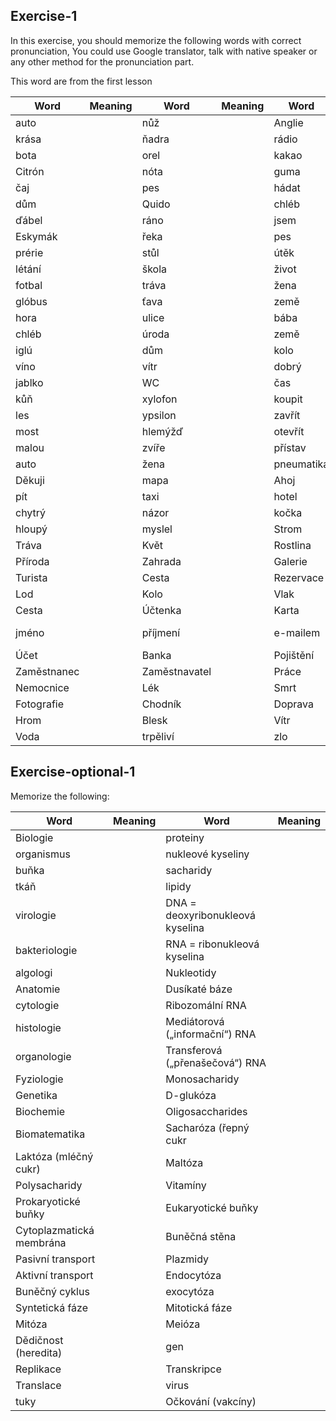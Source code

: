 
## Exercise-1

In this exercise, you should memorize the following words with correct pronunciation, You could use Google translator, talk with native speaker or any other method for the pronunciation part.

This word are from the first lesson 

| Word | Meaning | Word | Meaning | Word | Meaning | Word | Meaning |
| ---- | ---- | ---- | ---- | ---- | ---- | ---- | ---- |
| auto |  | nůž |  | Anglie |  | vchod |  |
| krása |  | ňadra |  | rádio |  | existovat |  |
| bota |  | orel |  | kakao |  | český jazyk |  |
| Citrón |  | nóta |  | guma |  | učitel |  |
| čaj |  | pes |  | hádat |  | máma |  |
| dům |  | Quido |  | chléb |  | buňka |  |
| ďábel |  | ráno |  | jsem |  | tkáň |  |
| Eskymák |  | řeka |  | pes |  | biologie |  |
| prérie |  | stůl |  | útěk |  | hrad |  |
| létání |  | škola |  | život |  | město |  |
| fotbal |  | tráva |  | žena |  | káva |  |
| glóbus |  | ťava |  | země |  | nevolnost |  |
| hora |  | ulice |  | bába |  | zvracení |  |
| chléb |  | úroda |  | země |  | vůdce |  |
| iglú |  | dům |  | kolo |  | průvodce |  |
| víno |  | vítr |  | dobrý |  | láska |  |
| jablko |  | WC |  | čas |  | dívka |  |
| kůň |  | xylofon |  | koupit |  | přítel |  |
| les |  | ypsilon |  | zavřít |  | já |  |
| most |  | hlemýžď |  | otevřít |  | vy |  |
| malou |  | zvíře |  | přístav |  | on |  |
| auto |  | žena |  | pneumatika |  | on |  |
| Děkuji |  | mapa |  | Ahoj |  | to |  |
| pít |  | taxi |  | hotel |  | my |  |
| chytrý |  | názor |  | kočka |  | oni |  |
| hloupý |  | myslel |  | Strom |  | List |  |
| Tráva |  | Květ |  | Rostlina |  | Krajina |  |
| Příroda |  | Zahrada |  | Galerie |  | Muzeum |  |
| Turista |  | Cesta |  | Rezervace |  | Pokoj |  |
| Lod |  | Kolo |  | Vlak |  | Letadlo |  |
| Cesta |  | Účtenka |  | Karta |  | Hotovost |  |
| jméno |  | příjmení |  | e-mailem |  | telefonní číslo |  |
| Účet |  | Banka |  | Pojištění |  | Důchodce |  |
| Zaměstnanec |  | Zaměstnavatel |  | Práce |  | Ošetřovatelka |  |
| Nemocnice |  | Lék |  | Smrt |  | Život |  |
| Fotografie |  | Chodník |  | Doprava |  | Rána |  |
| Hrom |  | Blesk |  | Vítr |  | Sníh |  |
| Voda |  | trpěliví |  | zlo |  | soucit |  |



## Exercise-optional-1

Memorize the following: 

| Word | Meaning | Word | Meaning |
| ---- | ---- | ---- | ---- |
| Biologie |  | proteiny |  |
| organismus |  | nukleové kyseliny |  |
| buňka |  | sacharidy |  |
| tkáň |  | lipidy |  |
| virologie |  | DNA = deoxyribonukleová kyselina |  |
| bakteriologie |  | RNA = ribonukleová kyselina |  |
| algologi |  | Nukleotidy |  |
| Anatomie |  | Dusíkaté báze |  |
| cytologie |  | Ribozomální RNA |  |
| histologie |  | Mediátorová („informační“) RNA |  |
| organologie |  | Transferová („přenašečová“) RNA |  |
| Fyziologie |  | Monosacharidy |  |
| Genetika |  | D-glukóza |  |
| Biochemie |  | Oligosaccharides |  |
| Biomatematika |  | Sacharóza (řepný cukr |  |
| Laktóza (mléčný cukr) |  | Maltóza |  |
| Polysacharidy |  | Vitamíny |  |
| Prokaryotické buňky |  | Eukaryotické buňky |  |
| Cytoplazmatická membrána |  | Buněčná stěna |  |
| Pasivní transport |  | Plazmidy |  |
| Aktivní transport |  | Endocytóza |  |
| Buněčný cyklus |  | exocytóza |  |
| Syntetická fáze |  | Mitotická fáze |  |
| Mitóza |  | Meióza |  |
| Dědičnost (heredita) |  | gen |  |
| Replikace |  | Transkripce |  |
| Translace |  | virus |  |
| tuky |  | Očkování (vakcíny) |  |